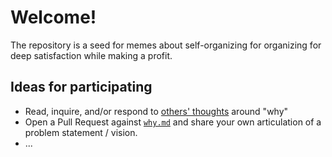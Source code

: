 # Welcome!

The repository is a seed for memes about self-organizing for organizing for deep satisfaction while making a profit.

## Ideas for participating

- Read, inquire, and/or respond to [others' thoughts](https://github.com/jtigger/imagining-for-humanity/pulls) around "why"
- Open a Pull Request against [`why.md`](why.md) and share your own articulation of a problem statement / vision.
- ...
